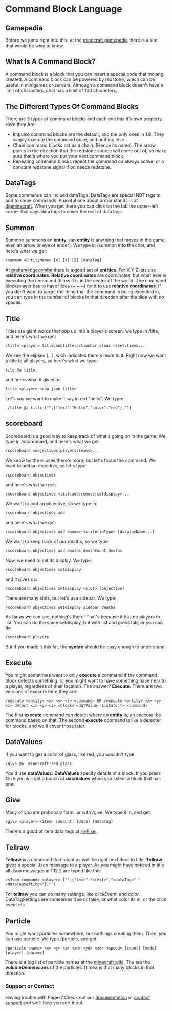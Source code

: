 # Command Block Language

## Gamepedia
Before we jump right into this, at the [minecraft gamepedia](https://minecraft.gamepedia.com/Command_Block) there is a site that would be wise to know.

## What Is A Command Block?
A command block is a block that you can insert a special code that mojang created. A command block can be powered by redstone, which can be useful in minigames or servers. Although a command block doesn't have a limit of characters, chat has a limit of 100 characters.

## The Different Types Of Command Blocks
There are 3 types of command blocks and each one has it's own property. Here they Are:
- Impulse command blocks are the default, and the only ones in 1.8. They simply execute the command once, and nothing else.
- Chain command blocks act as a chain. (Hence its name). The arrow points in the direction that the redstone source will    come out of, so make sure that's where you put your next command block.
- Repeating command blocks repeat the command on always active, or a constant redstone signal if on needs redstone.

## DataTags
Some commands can inclued dataTags. DataTags are special NBT tags to add to some commands. A useful one about armor stands is at [digminecraft](https://www.digminecraft.com/data_tags/armor_stand.php). When you get there you can click on the tab the upper-left corner that says dataTags to cover the rest of dataTags.

## Summon
Summon summons an **entity**. (an **entity** is anything that moves in the game, even an arrow or eye of ender). We type in /summon into the chat, and here's what we get:

```
/summon <EntityName> [X] [Y] [Z] [dataTag]
```
At [grahamedgecombe](https://minecraft-ids.grahamedgecombe.com/entities) there is a good set of **entities**.
For X Y Z lets use **relative coordinates**. **Relative coordinates** are coordinates, but what ever is executing the command thinks it is in the center of the world. The command block/player has to have tildes (~ ~ ~) for it to use **relative coordinates**. If you don't want to target the thing that the command is being executed in, you can type in the number of blocks in that direction after the tilde with no spaces.

## Title
Titles are giant words that pop up into a player's screen. we type in /title, and here's what we get:
```
/title <player> title:subtitle:actionbar:clear:reset:times...
```
We see the elipses (...), wich indicates there's more to it. Right now we want a title to all players, so here's what we type:
```
tile @a title
```
and heres what it gives us:

```
title <player> <raw json title>
```

Let's say we want to make it say in red "hello". We type:

```
 /title @a title ["",{"text":"Hello","color":"red"},""]
```

## scoreboard

Scoreboard is a good way to keep track of what's going on  in the game. We type in /scoreboard, and here's what we get:

```
/scoreboard <objectives:players:teams>...
```

We know by the elipses there's more; but let's focus the command. We want to add an objective, so let's type

```
/scoreboard objectives
```

and here's what we get:

```
/scoreboard objectives <list:add:remove:setdisplay>...
```

We want to add an objective, so we type in:

```
/scoreboard objectives add
```

and here's what we get:

```
/scoreboard objectives add <name> <criteriaType> [displayName...]

```

We want to keep track of our deaths, so we type:

```
/scoreboard objectives add deaths deathCount deaths
```

Now, we need to set its display. We type:

```
/scoreboard objectives setdisplay
```

and it gives us:

```
/scoreboard objectives setdisplay <slot> [objective]
```

There are many slots, but let's use sidebar. We type:

```
/scoreboard objectives setdisplay sidebar deaths
```

As far as we can see, nothing's there! That's because it has no players to list. You can do the same setdisplay, but with list and press tab; or you can do

```
/scoreboard players
```

But if you made it this far, the **syntax** should be easy enough to understand.

## Execute
You might sometimes want to only **execute** a command if the command block detects something, or you might want to have something have near to a player, regardless of their location. The answer? **Execute.** There are two versions of execute here they are:

```
/execute <entity> <x> <y> <z> <command> OR /execute <entity> <x> <y> <z> detect <x> <y> <z> <block> <datValue:-1:state:*> <command>
```

The first **execute** command can detect where an **entity** is, an execute the command based on that. The second **execute** command is like a detecter for blocks, and we'll cover those later.

## DataValues
If you want to get a color of glass, like red, you wouldn't type

```
/give @p  minecraft:red_glass
```

You'd use **dataValues**. **DataValues** specify details of a block. If you press f3+h you will get a bunch of **dataValues** when you select a block that has one.

## Give
Many of you are probobaly farmiliar with /give. We type it in, and get:

```
/give <player> <item> [amount] [data] [dataTag]
```
There's a good of item data tags at [HyPixel](https://hypixel.net/threads/guide-data-tags-in-commands.34772/).

## Tellraw
**Tellraw** is a command that might as well be right next door to title. **Tellraw** gives a special Json message to a player. As you might have noticed in title all Json messages in 1.12.2 are typed like this:

```
/<Json command> <player> ["",{"text":"<text>","<dataTag>":"<dataTagSetting>"},""]
```

For **tellraw** you can do many settings, like _clickEvent_, and _color_. DataTagSettings are sometimes true or false, or what color its in, or the click event etc. 

## Particle
You might want particles somewhere, but nothings creating them. Then, you can use particle. We type /particle, and get:

```
/particle <name> <x> <y> <z> <xd> <yd> <zd> <speed> [count] [mode] [player] [params]
```

There is a big list of particle names at the [minecraft wiki](https://minecraft.gamepedia.com/Particles). The <xd> <yd> <zd>
 are the **volumeDemensions** of the particles. It means that many blocks in that direction.
### Support or Contact

Having trouble with Pages? Check out our [documentation](https://help.github.com/categories/github-pages-basics/) or [contact support](https://github.com/contact) and we’ll help you sort it out.

